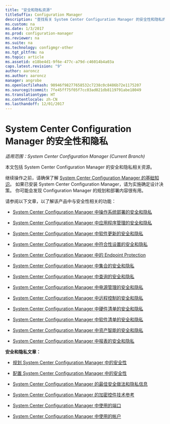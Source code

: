 ```yaml
---
title: "安全和隐私资源"
titleSuffix: Configuration Manager
description: "查找有关 System Center Configuration Manager 的安全性和隐私的资源。"
ms.custom: na
ms.date: 1/3/2017
ms.prod: configuration-manager
ms.reviewer: na
ms.suite: na
ms.technology: configmgr-other
ms.tgt_pltfrm: na
ms.topic: article
ms.assetid: e18be4d1-9f6e-477c-a79d-c46014b4a03a
caps.latest.revision: "9"
author: aaroncz
ms.author: aaroncz
manager: angrobe
ms.openlocfilehash: 90946f98277658532c7238c0c8486b72e1175207
ms.sourcegitcommit: 7fe45ff75f05f7cc03ad021db8119791abe18049
ms.translationtype: HT
ms.contentlocale: zh-CN
ms.lasthandoff: 12/01/2017
---
```

# <a name="security-and-privacy-for-system-center-configuration-manager"></a>System Center Configuration Manager 的安全性和隐私

*适用范围：System Center Configuration Manager (Current Branch)*

本文包括 System Center Configuration Manager 的安全和隐私相关资源。  

 继续操作之前，请确保了解 [System Center Configuration Manager 的基础知识](../../../core/understand/fundamentals.md)。 如果已安装 System Center Configuration Manager，请为实施确定设计决策。 你可能会发现 Configuration Manager 的规划和部署内容很有用。  

 请参阅以下文章，以了解该产品中与安全性相关的功能：  

-   [System Center Configuration Manager 中操作系统部署的安全和隐私](../../../osd/plan-design/security-and-privacy-for-operating-system-deployment.md)  

-   [System Center Configuration Manager 中应用程序管理的安全和隐私](../../../apps/plan-design/security-and-privacy-for-application-management.md)  

-   [System Center Configuration Manager 中软件更新的安全和隐私](../../../sum/plan-design/security-and-privacy-for-software-updates.md)  

-   [System Center Configuration Manager 中符合性设置的安全和隐私](../../../compliance/plan-design/security-and-privacy-for-compliance-settings.md)  

-   [System Center Configuration Manager 中的 Endpoint Protection](../../../protect/deploy-use/endpoint-protection.md)  

-   [System Center Configuration Manager 中集合的安全和隐私](../../../core/clients/manage/collections/security-and-privacy-for-collections.md)  

-   [System Center Configuration Manager 中查询的安全和隐私](../../../core/servers/manage/security-and-privacy-for-queries.md)  

-   [System Center Configuration Manager 中电源管理的安全和隐私](../../../core/clients/manage/power/security-and-privacy-for-power-management.md)  

-   [System Center Configuration Manager 中远程控制的安全和隐私](../../../core/clients/manage/remote-control/security-and-privacy-for-remote-control.md)  

-   [System Center Configuration Manager 中硬件清单的安全和隐私](../../../core/clients/manage/inventory/security-and-privacy-for-hardware-inventory.md)  

-   [System Center Configuration Manager 中软件清单的安全和隐私](../../../core/clients/manage/inventory/security-and-privacy-for-software-inventory.md)  

-   [System Center Configuration Manager 中资产智能的安全和隐私](../../../core/clients/manage/asset-intelligence/security-and-privacy-for-asset-intelligence.md)  

-   [System Center Configuration Manager 中报表的安全和隐私](../../../core/servers/manage/security-and-privacy-for-reporting.md)  



 **安全和隐私文章：**  

-   [规划 System Center Configuration Manager 中的安全性](../../../core/plan-design/security/plan-for-security.md)  

-   [配置 System Center Configuration Manager 中的安全性](../../../core/plan-design/security/configure-security.md)  


-   [System Center Configuration Manager 的最佳安全做法和隐私信息](../../../core/plan-design/security/security-best-practices-and-privacy-information.md)  

-   [System Center Configuration Manager 的加密控件技术参考](../../../protect/deploy-use/cryptographic-controls-technical-reference.md)  

-   [System Center Configuration Manager 中使用的端口](../../../core/plan-design/hierarchy/ports.md)  

-   [System Center Configuration Manager 中使用的帐户](../../../core/plan-design/hierarchy/accounts.md)  
